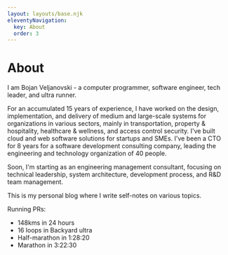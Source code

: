 ```yaml
---
layout: layouts/base.njk
eleventyNavigation:
  key: About
  order: 3
---
```

# About

I am Bojan Veljanovski - a computer programmer, software engineer, tech leader, and ultra runner.

For an accumulated 15 years of experience, I have worked on the design, implementation, and delivery of medium and large-scale systems for organizations in various sectors, mainly in transportation, property & hospitality, healthcare & wellness, and access control security. I've built cloud and web software solutions for startups and SMEs. I've been a CTO for 8 years for a software development consulting company, leading the engineering and technology organization of 40 people.

Soon, I'm starting as an engineering management consultant, focusing on technical leadership, system architecture, development process, and R&D team management.

This is my personal blog where I write self-notes on various topics.

Running PRs:

- 148kms in 24 hours
- 16 loops in Backyard ultra
- Half-marathon in 1:28:20
- Marathon in 3:22:30
